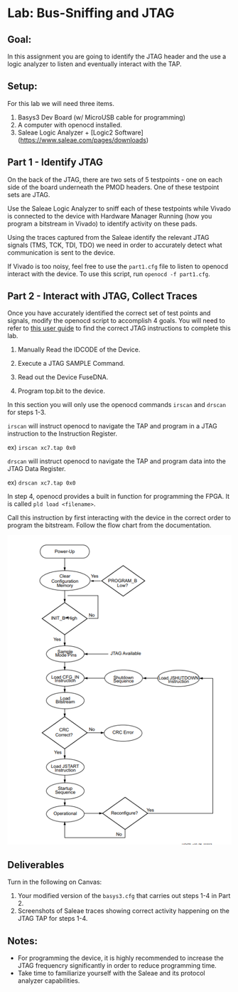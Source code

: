 # Lab: Bus-Sniffing and JTAG 

## Goal:

In this assignment you are going to identify the JTAG header and the use a logic analyzer to listen and eventually interact with the TAP.

## Setup:

For this lab we will need three items.

1. Basys3 Dev Board (w/ MicroUSB cable for programming)
2. A computer with openocd installed.
3. Saleae Logic Analyzer + [Logic2 Software] (https://www.saleae.com/pages/downloads)

## Part 1 - Identify JTAG

On the back of the JTAG, there are two sets of 5 testpoints - one on each side of the board underneath the PMOD headers. One of these testpoint sets are JTAG.

Use the Saleae Logic Analyzer to sniff each of these testpoints while Vivado is connected to the device with Hardware Manager Running (how you program a bitstream in Vivado) to identify activity on these pads. 

Using the traces captured from the Saleae identify the relevant JTAG signals (TMS, TCK, TDI, TDO) we need in order to accurately detect what communication is sent to the device. 

If Vivado is too noisy, feel free to use the `part1.cfg` file to listen to openocd interact with the device. To use this script, run `openocd -f part1.cfg`.

## Part 2 - Interact with JTAG, Collect Traces

Once you have accurately identified the correct set of test points and signals, modify the openocd script to accomplish 4 goals. You will need to refer to [this user guide](https://docs.amd.com/v/u/en-US/ug470_7Series_Config) to find the correct JTAG instructions to complete this lab.

1. Manually Read the IDCODE of the Device.

2. Execute a JTAG SAMPLE Command.

3. Read out the Device FuseDNA.

4. Program top.bit to the device.

In this section you will only use the openocd commands `irscan` and `drscan` for steps 1-3.

`irscan` will instruct openocd to navigate the TAP and program in a JTAG instruction to the Instruction Register.

ex) `irscan xc7.tap 0x0`

`drscan` will instruct openocd to navigate the TAP and program data into the JTAG Data Register.

ex) `drscan xc7.tap 0x0`

In step 4, openocd provides a built in function for programming the FPGA. It is called `pld load <filename>`.

Call this instruction by first interacting with the device in the correct order to program the bitstream. Follow the flow chart from the documentation.

![JTAG Programming Flow Chart](./resources/jtag_flow_chart.png)

## Deliverables

Turn in the following on Canvas:
1. Your modified version of the `basys3.cfg` that carries out steps 1-4 in Part 2.
2. Screenshots of Saleae traces showing correct activity happening on the JTAG TAP for steps 1-4.

## Notes:

- For programming the device, it is highly recommended to increase the JTAG frequencry significantly in order to reduce programming time. 
- Take time to familiarize yourself with the Saleae and its protocol analyzer capabilities.
